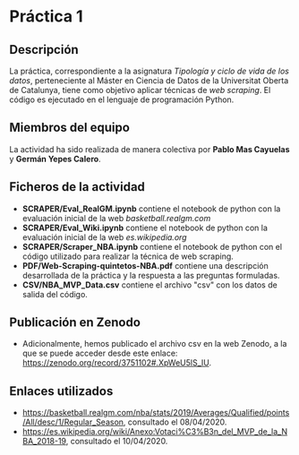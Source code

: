 # Práctica 1
## Descripción
La práctica, correspondiente a la asignatura _Tipología y ciclo de vida de los datos_, perteneciente al Máster en Ciencia de Datos de la Universitat Oberta de Catalunya, tiene como objetivo aplicar técnicas de _web scraping_. El código es ejecutado en el lenguaje de programación Python.
## Miembros del equipo
La actividad ha sido realizada de manera colectiva por **Pablo Mas Cayuelas** y **Germán Yepes Calero**.
## Ficheros de la actividad
* **SCRAPER/Eval_RealGM.ipynb** contiene el notebook de python con la evaluación inicial de la web _basketball.realgm.com_
* **SCRAPER/Eval_Wiki.ipynb** contiene el notebook de python con la evaluación inicial de la web _es.wikipedia.org_
* **SCRAPER/Scraper_NBA.ipynb** contiene el notebook de python con el código utilizado para realizar la técnica de web scraping.
* **PDF/Web-Scraping-quintetos-NBA.pdf** contiene una descripción desarrollada de la práctica y la respuesta a las preguntas formuladas.
* **CSV/NBA_MVP_Data.csv** contiene el archivo "csv" con los datos de salida del código.
## Publicación en Zenodo
* Adicionalmente, hemos publicado el archivo csv en la web Zenodo, a la que se puede acceder desde este enlace: https://zenodo.org/record/3751102#.XpWeU5lS_IU.
## Enlaces utilizados
* https://basketball.realgm.com/nba/stats/2019/Averages/Qualified/points/All/desc/1/Regular_Season, consultado el 08/04/2020.
* https://es.wikipedia.org/wiki/Anexo:Votaci%C3%B3n_del_MVP_de_la_NBA_2018-19, consultado el 10/04/2020.
